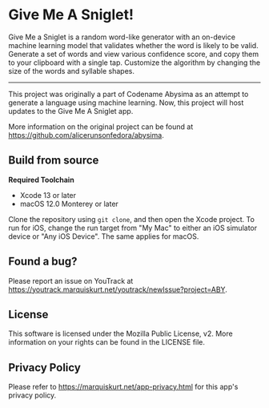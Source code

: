 # Give Me A Sniglet!

Give Me a Sniglet is a random word-like generator with an on-device machine learning model that validates whether the
word is likely to be valid. Generate a set of words and view various confidence score, and copy them to your clipboard
with a single tap. Customize the algorithm by changing the size of the words and syllable shapes.

---

This project was originally a part of Codename Abysima as an attempt to generate a language using machine learning. Now,
this project will host updates to the Give Me A Sniglet app.

More information on the original project can be found at https://github.com/alicerunsonfedora/abysima.

## Build from source

**Required Toolchain**

- Xcode 13 or later
- macOS 12.0 Monterey or later

Clone the repository using `git clone`, and then open the Xcode project. To run for iOS, change the run target from
"My Mac" to either an iOS simulator device or "Any iOS Device". The same applies for macOS.

## Found a bug?

Please report an issue on YouTrack at https://youtrack.marquiskurt.net/youtrack/newIssue?project=ABY.

## License

This software is licensed under the Mozilla Public License, v2. More information on your rights can be found in the
LICENSE file.

## Privacy Policy

Please refer to https://marquiskurt.net/app-privacy.html for this app's privacy policy.
